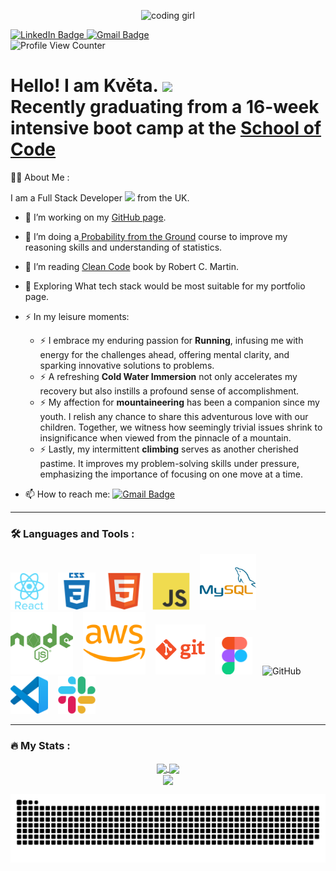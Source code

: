 
<!--
**selfcoder-gazell/selfcoder-gazell** is a ✨ _special_ ✨ repository because its `README.md` (this file) appears on your GitHub profile.

Here are some ideas to get you started:

- 🔭 I’m currently working on ...
- 🌱 I’m currently learning ...
- 👯 I’m looking to collaborate on ...
- 🤔 I’m looking for help with ...
- 💬 Ask me about ...
- 📫 How to reach me: ...
- 😄 Pronouns: ...
- ⚡ Fun fact: ...
-->

 
<div id="header" align="center">
 
  <img src="https://media.giphy.com/media/L1R1tvI9svkIWwpVYr/giphy.gif" alt="coding girl"></img>
</div>

<div id="badges">
  <a href="https://www.linkedin.com/in/kveta-mooney-32612368/" rel="nofollow noreferrer">
    <img src="https://img.shields.io/badge/LinkedIn-blue?style=for-the-badge&logo=linkedin&logoColor=white" alt="LinkedIn Badge"> 
  </a> 
  <a href="mailto:kvetamooney@gmail.com">
   <img src="https://img.shields.io/badge/Gmail-red?style=for-the-badge&logo=gmail&logoColor=white" alt="Gmail Badge">
  </a>
</div>

<div>
  <img src="https://komarev.com/ghpvc/?username=selfcoder-gazell&style=flat-square&color=blue" alt="Profile View Counter"/>
  <h1>Hello! I am Květa. <img src="https://media.giphy.com/media/hvRJCLFzcasrR4ia7z/giphy.gif" width="30px"/><br>
   Recently graduating from a 16-week intensive boot camp at the <a href="https://www.schoolofcode.co.uk/">School of Code</a>
  </h1>
 </div
---

### :woman_technologist: About Me :
I am a Full Stack Developer <img src="https://media.giphy.com/media/WUlplcMpOCEmTGBtBW/giphy.gif" width="30"> from the UK.
- :telescope: I’m working on my <a href="https://github.com/selfcoder-gazell">GitHub page</a>.
- :telescope: I’m doing a<a href="https://www.edx.org/learn/probability/harvard-university-fat-chance-probability-from-the-ground-up#:~:text=Created%20specifically%20for%20those%20who,memorization%20of%20terms%20and%20formulae."> Probability from the Ground</a> course to improve my reasoning skills and understanding of statistics. 
- :telescope: I’m reading <a href="https://www.google.co.uk/books/edition/Clean_Code/_i6bDeoCQzsC?hl=en&gbpv=1&printsec=frontcover">Clean Code</a> book by Robert C. Martin. 
- :seedling: Exploring What tech stack would be most suitable for my portfolio page.

- :zap: In my leisure moments:
  - :zap: I embrace my enduring passion for <strong>Running</strong>, infusing me with energy for the challenges ahead, offering mental clarity, and sparking innovative solutions to problems.
   - :zap: A refreshing <strong>Cold Water Immersion</strong> not only accelerates my recovery but also instills a profound sense of accomplishment.
  - :zap: My affection for <strong>mountaineering</strong> has been a companion since my youth. I relish any chance to share this adventurous love with our children. Together, we witness how seemingly trivial issues shrink to insignificance when viewed from the pinnacle of a mountain.
   - :zap: Lastly, my intermittent <strong>climbing</strong> serves as another cherished pastime. It improves my problem-solving skills under pressure, emphasizing the importance of focusing on one move at a time.

- :mailbox: How to reach me: <a href="mailto:kvetamooney@gmail.com">
   <img src="https://img.shields.io/badge/Gmail-red?style=for-the-badge&logo=gmail&logoColor=white" alt="Gmail Badge" widht="60px" height="22px">
  </a>

---

### :hammer_and_wrench: Languages and Tools :
<div>
  <img src="https://github.com/devicons/devicon/blob/master/icons/react/react-original-wordmark.svg" title="React" alt="React" width="60" height="60"/>&nbsp;&nbsp;&nbsp;
  <img src="https://github.com/devicons/devicon/blob/master/icons/css3/css3-plain-wordmark.svg"  title="CSS3" alt="CSS" width="60" height="60"/>&nbsp;&nbsp;&nbsp;
  <img src="https://github.com/devicons/devicon/blob/master/icons/html5/html5-original.svg" title="HTML5" alt="HTML" width="60" height="60"/>&nbsp;&nbsp;&nbsp;
  <img src="https://github.com/devicons/devicon/blob/master/icons/javascript/javascript-original.svg" title="JavaScript" alt="JavaScript" width="60" height="60"/>&nbsp;&nbsp;&nbsp;
  <img src="https://github.com/devicons/devicon/blob/master/icons/mysql/mysql-original-wordmark.svg" title="MySQL"  alt="MySQL" width="90" height="90"/>&nbsp;&nbsp;&nbsp;
  <img src="https://github.com/devicons/devicon/blob/master/icons/nodejs/nodejs-plain-wordmark.svg" title="NodeJS" alt="NodeJS" width="100" height="100"/>&nbsp;&nbsp;&nbsp;
  <img src="https://github.com/devicons/devicon/blob/master/icons/amazonwebservices/amazonwebservices-plain-wordmark.svg" title="AWS" alt="AWS" width="100" height="100"/>&nbsp;&nbsp;&nbsp;
  <img src="https://github.com/devicons/devicon/blob/master/icons/git/git-plain-wordmark.svg" title="Git" **alt="Git" width="80" height="80"/>&nbsp;&nbsp;&nbsp;
  <img src="https://github.com/devicons/devicon/blob/master/icons/figma/figma-original.svg" title="Figma" alt="Figma" width="60" height="60"/>&nbsp;&nbsp;&nbsp;
 <img src="https://joshuapenalba.files.wordpress.com/2014/12/github-icon.png" title="GitHub" widht="70" height="70">&nbsp;&nbsp;&nbsp;
 <img src="https://github.com/devicons/devicon/blob/master/icons/vscode/vscode-original.svg" title="Visual Studio Code" alt="Visual Studio Code" width="60" height="60">&nbsp;&nbsp;&nbsp;
 <img src="https://github.com/devicons/devicon/blob/master/icons/slack/slack-original.svg" title="Slack" alt="Slack" width="60" height="60">&nbsp;&nbsp;&nbsp;
</div>  
  
---

### :fire: My Stats :
<div align="center">
  <a href="https://github.com/selfcoder-gazell">
   <img align="center" height="170" src="https://github-readme-stats.vercel.app/api/top-langs/?username=selfcoder-gazell&layout=compact&langs_count=16&theme=dark&hide_border="true"/>
   <img align="center" src="https://github-readme-stats.vercel.app/api?username=selfcoder-gazell&show_icons=true&theme=dark&include_all_commits=true&count_private=true&hide=issues"/>
  </a>
</div>

<div align="center">
 <a href ="https://git.io/streak-stats">
  <img align="center" src="https://github-readme-streak-stats.herokuapp.com?user=selfcoder-gazell&theme=dark&hide_border=true&date_format=j%20M%5B%20Y%5D"/>
 </a>
</div>
  <!--
<a href="https://github.com/selfcoder-gazell/github-readme-stats" align="left">
<img src="https://github-readme-stats.vercel.app/api/top-langs/?username=selfcoder-gazell&theme=dark&hide_border=true"/> 
</a>
 -->

<!-- contribution generates snake grid animation 
https://taozhi.medium.com/how-to-add-a-snake-game-to-your-github-page-d742918fd733
-->

 <!--
<img src="https://github.com/selfcoder-gazell/selfcoder-gazell/blob/output/github-contribution-grid-snake.svg">
 -->
 <div align="center">
  
  ![Snake animation](https://github.com/selfcoder-gazell/selfcoder-gazell/blob/output/github-contribution-grid-snake.svg)

</div>


